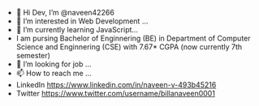 - 👋 Hi Dev, I’m @naveen42266
- 👀 I’m interested in Web Development ...
- 🌱 I’m currently learning JavaScript...
-  I am pursing Bachelor of Enginnering (BE) in Department of Computer Science and Enginnering (CSE) with 7.67* CGPA (now currently 7th semester) 
- 💞️ I’m looking for job ...
- 📫 How to reach me ...
- LinkedIn https://www.linkedin.com/in/naveen-v-493b45216
- Twitter https://www.twitter.com/username/billanaveen0001

<!---
naveen42266/naveen42266 is a ✨ special ✨ repository because its `README.md` (this file) appears on your GitHub profile.
You can click the Preview link to take a look at your changes.
--->
